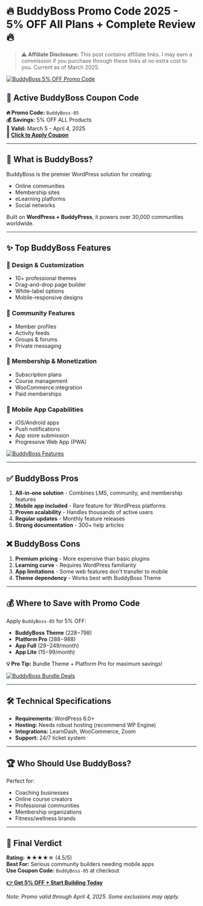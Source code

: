 # **🔥 BuddyBoss Promo Code 2025 - 5% OFF All Plans + Complete Review 🔥**

> **⚠️ Affiliate Disclosure:** This post contains affiliate links. I may earn a commission if you purchase through these links at no extra cost to you. Current as of March 2025.

[![BuddyBoss 5% OFF Promo Code](https://iili.io/3RDarp1.md.png)](https://www.buddyboss.com/ref/1107/)

## **🎁 Active BuddyBoss Coupon Code**
**🔥 Promo Code:** `BuddyBoss-05`  
**💰 Savings:** 5% OFF ALL Products  
**📅 Valid:** March 5 - April 4, 2025  
**🔗 [Click to Apply Coupon](https://www.buddyboss.com/ref/1107/)**

---

## **🤔 What is BuddyBoss?**
BuddyBoss is the premier WordPress solution for creating:
- Online communities
- Membership sites
- eLearning platforms
- Social networks

Built on **WordPress + BuddyPress**, it powers over 30,000 communities worldwide.

---

## **✨ Top BuddyBoss Features**
### **🎨 Design & Customization**
- 10+ professional themes
- Drag-and-drop page builder
- White-label options
- Mobile-responsive designs

### **👥 Community Features**
- Member profiles
- Activity feeds
- Groups & forums
- Private messaging

### **💼 Membership & Monetization**
- Subscription plans
- Course management
- WooCommerce integration
- Paid memberships

### **📱 Mobile App Capabilities**
- iOS/Android apps
- Push notifications
- App store submission
- Progressive Web App (PWA)

[![BuddyBoss Features](https://iili.io/3RDarp1.md.png)](https://www.buddyboss.com/ref/1107/)

---

## **✅ BuddyBoss Pros**
1. **All-in-one solution** - Combines LMS, community, and membership features
2. **Mobile app included** - Rare feature for WordPress platforms
3. **Proven scalability** - Handles thousands of active users
4. **Regular updates** - Monthly feature releases
5. **Strong documentation** - 300+ help articles

## **❌ BuddyBoss Cons**
1. **Premium pricing** - More expensive than basic plugins
2. **Learning curve** - Requires WordPress familiarity
3. **App limitations** - Some web features don't transfer to mobile
4. **Theme dependency** - Works best with BuddyBoss Theme

---

## **💰 Where to Save with Promo Code**
Apply `BuddyBoss-05` for 5% OFF:
- **BuddyBoss Theme** ($228-$798)
- **Platform Pro** ($288-$988)
- **App Full** ($29-$249/month)
- **App Lite** ($15-$99/month)

**💡 Pro Tip:** Bundle Theme + Platform Pro for maximum savings!

[![BuddyBoss Bundle Deals](https://iili.io/3RDarp1.md.png)](https://www.buddyboss.com/ref/1107/)

---

## **🛠️ Technical Specifications**
- **Requirements:** WordPress 6.0+
- **Hosting:** Needs robust hosting (recommend WP Engine)
- **Integrations:** LearnDash, WooCommerce, Zoom
- **Support:** 24/7 ticket system

---

## **🏆 Who Should Use BuddyBoss?**
Perfect for:
- Coaching businesses
- Online course creators
- Professional communities
- Membership organizations
- Fitness/wellness brands

---

## **🚀 Final Verdict**
**Rating:** ★★★★☆ (4.5/5)  
**Best For:** Serious community builders needing mobile apps  
**Use Coupon Code:** `BuddyBoss-05` at checkout

**[👉 Get 5% OFF + Start Building Today](https://www.buddyboss.com/ref/1107/)**

*Note: Promo valid through April 4, 2025. Some exclusions may apply.*
